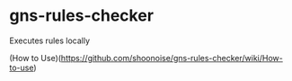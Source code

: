 gns-rules-checker
=================

Executes rules locally

(How to Use)(https://github.com/shoonoise/gns-rules-checker/wiki/How-to-use)
